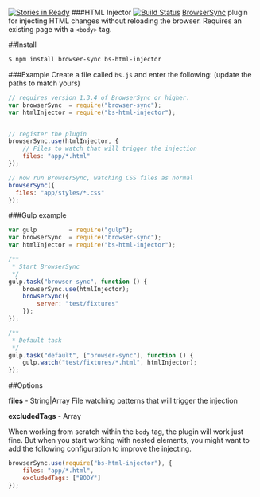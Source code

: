 [![Stories in Ready](https://badge.waffle.io/shakyShane/html-injector.png?label=ready&title=Ready)](https://waffle.io/shakyShane/html-injector)
###HTML Injector [![Build Status](https://travis-ci.org/shakyShane/html-injector.svg?branch=master)](https://travis-ci.org/shakyShane/html-injector)
[BrowserSync](http://www.browsersync.io/) plugin for injecting HTML changes without reloading the browser. Requires an existing page with a `<body>` tag.

##Install 

```bash
$ npm install browser-sync bs-html-injector
```

###Example
Create a file called `bs.js` and enter the following: (update the paths to match yours)

```js
// requires version 1.3.4 of BrowserSync or higher.
var browserSync  = require("browser-sync");
var htmlInjector = require("bs-html-injector");


// register the plugin
browserSync.use(htmlInjector, {
    // Files to watch that will trigger the injection
    files: "app/*.html" 
});

// now run BrowserSync, watching CSS files as normal
browserSync({
  files: "app/styles/*.css"
});
```

###Gulp example

```js
var gulp         = require("gulp");
var browserSync  = require("browser-sync");
var htmlInjector = require("bs-html-injector");

/**
 * Start BrowserSync
 */
gulp.task("browser-sync", function () {
    browserSync.use(htmlInjector);
    browserSync({
        server: "test/fixtures"
    });
});

/**
 * Default task
 */
gulp.task("default", ["browser-sync"], function () {
    gulp.watch("test/fixtures/*.html", htmlInjector);
});
```

##Options

**files** - String|Array
File watching patterns that will trigger the injection

**excludedTags** - Array

When working from scratch within the `body` tag, the plugin will work just fine. But when you start
working with nested elements, you might want to add the following configuration to improve the 
injecting.

```js
browserSync.use(require("bs-html-injector"), {
    files: "app/*.html",
    excludedTags: ["BODY"]
});
```